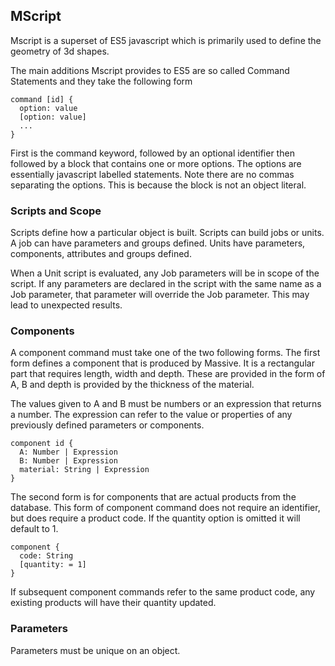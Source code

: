 ## MScript

Mscript is a superset of ES5 javascript which is primarily used to define the
geometry of 3d shapes.

The main additions Mscript provides to ES5 are so called Command Statements and
they take the following form

```
command [id] {
  option: value
  [option: value]
  ...
}
```

First is the command keyword, followed by an optional identifier then followed
by a block that contains one or more options.  The options are essentially
javascript labelled statements.  Note there are no commas separating the
options. This is because the block is not an object literal.

### Scripts and Scope

Scripts define how a particular object is built.  Scripts can build jobs or
units.  A job can have parameters and groups defined.  Units have parameters,
components, attributes and groups defined.

When a Unit script is evaluated, any Job parameters will be in scope of the
script.  If any parameters are declared in the script with the same name as
a Job parameter, that parameter will override the Job parameter.  This may lead
to unexpected results.

### Components

A component command must take one of the two following forms.  The first form
defines a component that is produced by Massive.  It is a rectangular part that
requires length, width and depth. These are provided in the form of A, B and
depth is provided by the thickness of the material.

The values given to A and B must be numbers or an expression that returns a
number.  The expression can refer to the value or properties of any previously
defined parameters or components.

```
component id {
  A: Number | Expression
  B: Number | Expression
  material: String | Expression
}
```

The second form is for components that are actual products from the database.
This form of component command does not require an identifier, but does require
a product code.  If the quantity option is omitted it will default to 1.

```
component {
  code: String
  [quantity: = 1]
}
```

If subsequent component commands refer to the same product code, any existing
products will have their quantity updated.

### Parameters

Parameters must be unique on an object.  
